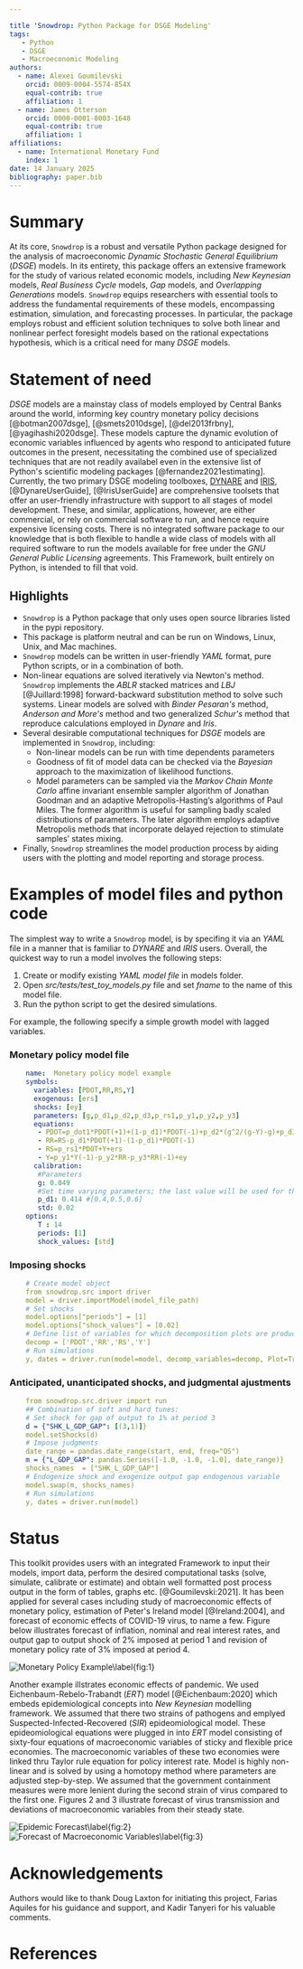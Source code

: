 ```yaml
---

title 'Snowdrop: Python Package for DSGE Modeling'
tags:
   - Python
   - DSGE
   - Macroeconomic Modeling
authors:
  - name: Alexei Goumilevski
    orcid: 0009-0004-5574-854X
    equal-contrib: true
    affiliation: 1
  - name: James Otterson
    orcid: 0000-0001-8003-1648 
    equal-contrib: true
    affiliation: 1
affiliations:
  - name: International Monetary Fund
    index: 1
date: 14 January 2025
bibliography: paper.bib
---
```



# Summary

At its core, `Snowdrop` is a robust and versatile Python package designed for the
analysis of macroeconomic *Dynamic Stochastic General Equilibrium* (*DSGE*) models.
In its entirety, this package offers an extensive framework for the study of various related
economic models, including *New Keynesian* models, *Real Business Cycle* models, *Gap*
models, and *Overlapping Generations* models. `Snowdrop` equips
researchers with essential tools to address the fundamental requirements of
these models, encompassing estimation, simulation, and forecasting processes.
In particular, the package employs robust and efficient solution techniques to
solve both linear and nonlinear perfect foresight models based on the rational
expectations hypothesis, which is a critical need for many *DSGE* models. 

# Statement of need

*DSGE* models are a mainstay class of models employed by Central Banks around the
world, informing key country monetary policy decisions [@botman2007dsge], [@smets2010dsge], 
[@del2013frbny], [@yagihashi2020dsge].  These models capture
the dynamic evolution of economic variables influenced by agents who respond to
anticipated future outcomes in the present, necessitating the combined use of
specialized techniques that are not readily availabel even in the extensive list
of Python's scientific modeling packages [@fernandez2021estimating]. Currently, the two 
primary DSGE modeling toolboxes, [DYNARE](https://www.dynare.org/) and
[IRIS](https://iris.igpmn.org/), [@DynareUserGuide], [@IrisUserGuide] are comprehensive toolsets 
that offer an user-friendly infrastructure with support to all stages of model development.
These, and similar, applications, however, are either commercial, or rely on
commercial software to run, and hence require expensive licensing costs. There
is no integrated software package to our knowledge that is both flexible to
handle a wide class of models with all required software to run the models
available for free under the *GNU General Public Licensing* agreements. This
Framework, built entirely on Python, is intended to fill that void.

## Highlights

 - `Snowdrop` is a Python package that only uses open source libraries listed in the pypi repository.
 - This package is platform neutral and can be run on Windows, Linux, Unix, and Mac machines.
 - `Snowdrop` models can be written in user-friendly *YAML* format, pure Python scripts, or in a combination of both.
 - Non-linear equations are solved iteratively via Newton's method. `Snowdrop` implements the *ABLR* stacked matrices and *LBJ* [@Juillard:1998] forward-backward substitution method to solve such systems.  Linear models are solved with *Binder Pesaran's* method, *Anderson and More's* method and two generalized *Schur's* method that reproduce calculations employed in *Dynare* and *Iris*.
 - Several desirable computational techniques for *DSGE* models are implemented in `Snowdrop`, including: 
    - Non-linear models can be run with time dependents parameters
    - Goodness of fit of model data can be checked via the *Bayesian* approach to the maximization of likelihood functions.
    - Model parameters can be sampled via the *Markov Chain Monte Carlo* affine invariant ensemble sampler algorithm of Jonathan Goodman and an adaptive Metropolis-Hasting’s algorithms of Paul Miles. The former algorithm is useful for sampling badly scaled distributions of parameters. The later algorithm employs adaptive Metropolis
   methods that incorporate delayed rejection to stimulate samples’ states mixing.
 - Finally, `Snowdrop` streamlines the model production process by aiding users with the plotting and model reporting and storage process.

# Examples of model files and python code

The simplest way to write a `Snowdrop` model, is by specifing it via an *YAML* file
in a manner that is familiar to *DYNARE* and *IRIS* users. Overall, the quickest 
way to run a model involves the following steps: 
   1. Create or modify existing *YAML model file* in models folder.
   2. Open *src/tests/test_toy_models.py* file and set *fname* to the name of this model file.
   3. Run the python script to get the desired simulations.

For example, the following specify a simple growth model with lagged variables. 

### Monetary policy model file
```yaml
    name:  Monetary policy model example
    symbols:
      variables: [PDOT,RR,RS,Y]
      exogenous: [ers]
      shocks: [ey]
      parameters: [g,p_d1,p_d2,p_d3,p_rs1,p_y1,p_y2,p_y3]
      equations:
       - PDOT=p_dot1*PDOT(+1)+(1-p_d1)*PDOT(-1)+p_d2*(g^2/(g-Y)-g)+p_d3*(g^2/(g-Y(-1))-g)
       - RR=RS-p_d1*PDOT(+1)-(1-p_d1)*PDOT(-1)
       - RS=p_rs1*PDOT+Y+ers
       - Y=p_y1*Y(-1)-p_y2*RR-p_y3*RR(-1)+ey
      calibration:
       #Parameters
       g: 0.049
       #Set time varying parameters; the last value will be used for the rest of this array
       p_d1: 0.414 #[0.4,0.5,0.6]
       std: 0.02
    options:
       T : 14
       periods: [1]
       shock_values: [std]
```

### Imposing shocks
```yaml
    # Create model object
    from snowdrop.src import driver
    model = driver.importModel(model_file_path)
    # Set shocks
    model.options["periods"] = [1]
    model.options["shock_values"] = [0.02]
    # Define list of variables for which decomposition plots are produced
    decomp = ['PDOT','RR','RS','Y']
    # Run simulations
    y, dates = driver.run(model=model, decomp_variables=decomp, Plot=True)
```

### Anticipated, unanticipated shocks, and judgmental ajustments
```yaml
    from snowdrop.src.driver import run
    ## Combination of soft and hard tunes:
    # Set shock for gap of output to 1% at period 3
    d = {"SHK_L_GDP_GAP": [(3,1)]}
    model.setShocks(d)
    # Impose judgments
    date_range = pandas.date_range(start, end, freq="QS")
    m = {"L_GDP_GAP": pandas.Series([-1.0, -1.0, -1.0], date_range)}
    shocks_names  = ["SHK_L_GDP_GAP"]
    # Endogenize shock and exogenize output gap endogenous variable
    model.swap(m, shocks_names)
    # Run simulations
    y, dates = driver.run(model)
```

# Status

This toolkit provides users with an integrated Framework to input their models, import data, perform the  desired
computational tasks (solve, simulate,  calibrate or estimate) and obtain well formatted post process output in the form
of tables, graphs etc. [@Goumilevski:2021]. It has been applied for several cases including study of macroeconomic effects of monetary policy, estimation of Peter's Ireland model [@Ireland:2004], and forecast of economic effects of COVID-19 virus, to name a few.  Figure below illustrates forecast of inflation, nominal and real interest rates, and output gap to output shock of 2% imposed at period 1 and revision of monetary policy rate of 3% imposed at period 4. 

![Monetary Policy Example\label{fig:1}](Decomposition.png)


Another example illstrates economic effects of pandemic. We used Eichenbaum-Rebelo-Trabandt (*ERT*) model [@Eichenbaum:2020] which embeds epidemiological concepts into *New Keynesian* modelling framework. We assumed that there two strains of pathogens and emplyed Suspected-Infected-Recovered (*SIR*) epideomiological model.  These epideomiological equations were plugged in into *ERT* model consisting of sixty-four equations of macroeconomic variables of sticky and flexible price economies. The macroeconomic variables of these two economies were linked thru Taylor rule equation for policy interest rate. Model is highly non-linear and is solved by using a homotopy method where parameters are adjusted step-by-step.  We assumed that the government containment measures were more lenient during the second strain of virus compared to the first one.  Figures 2 and 3 illustrate forecast of virus transmission and deviations of macroeconomic variables from their steady state.

![Epidemic Forecast\label{fig:2}](Virus.png) 
![Forecast of Macroeconomic Variables\label{fig:3}](Economy.png)



# Acknowledgements

   Authors would like to thank Doug Laxton for initiating this project, Farias Aquiles for his guidance and support,
   and Kadir Tanyeri for his valuable comments.

# References




